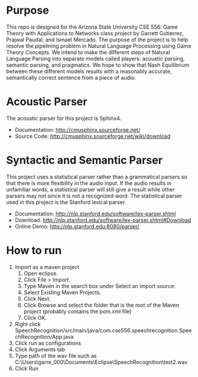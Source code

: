 # Purpose
This repo is designed for the Arizona State University CSE 556: Game Theory with Applications to Networks class project by Garrett Gutierrez, Prajwal Paudal, and Ismael Mercado.
The purpose of the project is to help resolve the pipelining problem in Natural Language Processing using Game Theory Concepts. We intend to make the different steps of Natural Language Parsing into separate models called players: acoustic parsing, semantic parsing, and pragmatics.
We hope to show that Nash Equilibrium between these different models results with a reasonably accurate, semantically correct sentence from a piece of audio.

# Acoustic Parser
The acoustic parser for this project is Sphinx4.

* Documentation: http://cmusphinx.sourceforge.net/
* Source Code: http://cmusphinx.sourceforge.net/wiki/download

# Syntactic and Semantic Parser
This project uses a statistical parser rather than a grammatical parsers so that there is more flexibility in the audio input. If the audio results in unfamiliar words, a statistical parser will still give a result while other parsers may not since it is not a recognized word. The statistical parser used in this project is the Stanford lexical parser.

* Documentation: http://nlp.stanford.edu/software/lex-parser.shtml
* Download: http://nlp.stanford.edu/software/lex-parser.shtml#Download
* Online Demo: http://nlp.stanford.edu:8080/parser/

# How to run
1. Import as a maven project
    1.  Open eclipse.
    2.  Click File > Import.
    3.  Type Maven in the search box under Select an import source:
    4.  Select Existing Maven Projects.
    5.  Click Next.
    6.  Click Browse and select the folder that is the root of the Maven project (probably contains the pom.xml file)
    7.  Click OK.
2. Right click SpeechRecognition/src/main/java/com.cse556.speechrecognition.SpeechRecognition/App.java
3. Click run as configurations
4. Click Arguments tab
5. Type path of the wav file such as C:\Users\garre_000\Documents\Eclipse\SpeechRecognition\test2.wav
6. Click Run
